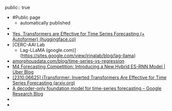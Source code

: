 public:: true

- #Public page
	 - automatically published
-
- [Yes, Transformers are Effective for Time Series Forecasting (+ Autoformer) (huggingface.co)](https://huggingface.co/blog/autoformer)
- [CERC-AAI Lab
	 - Lag-LLaMA (google.com)](https://sites.google.com/view/irinalab/blog/lag-llama)
- [amorphousdata.com/blog/time-series-vs-regression](https://www.amorphousdata.com/blog/time-series-vs-regression)
- [M4 Forecasting Competition: Introducing a New Hybrid ES-RNN Model | Uber Blog](https://www.uber.com/en-GB/blog/m4-forecasting-competition/)
- [[2310.06625] iTransformer: Inverted Transformers Are Effective for Time Series Forecasting (arxiv.org)](https://arxiv.org/abs/2310.06625)
- [A decoder-only foundation model for time-series forecasting – Google Research Blog](https://blog.research.google/2024/02/a-decoder-only-foundation-model-for.html)
-
-